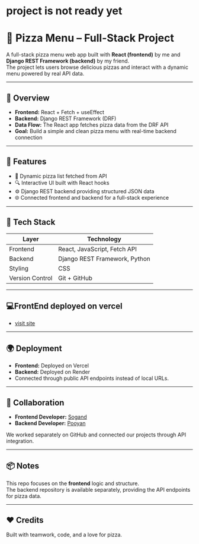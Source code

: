 # project is not ready yet
# 🍕 Pizza Menu – Full-Stack Project

A full-stack pizza menu web app built with **React (frontend)** by me and **Django REST Framework (backend)** by my friend.  
The project lets users browse delicious pizzas and interact with a dynamic menu powered by real API data.

---

## 🚀 Overview
- **Frontend:** React + Fetch + useEffect  
- **Backend:** Django REST Framework (DRF)  
- **Data Flow:** The React app fetches pizza data from the DRF API  
- **Goal:** Build a simple and clean pizza menu with real-time backend connection  

---

## 🧩 Features
- 🍕 Dynamic pizza list fetched from API  
- 🔍 Interactive UI built with React hooks  
- ⚙️ Django REST backend providing structured JSON data  
- 🌐 Connected frontend and backend for a full-stack experience  

---

## 🧠 Tech Stack
| Layer | Technology |
|-------|-------------|
| Frontend | React, JavaScript, Fetch API |
| Backend | Django REST Framework, Python |
| Styling | CSS |
| Version Control | Git + GitHub |

---

## 💻FrontEnd deployed on vercel
 - [visit site](menu-three-bice.vercel.app)
  
---

## 🌍 Deployment
- **Frontend:** Deployed on Vercel   
- **Backend:** Deployed on Render   
- Connected through public API endpoints instead of local URLs.

---

## 🤝 Collaboration
- **Frontend Developer:** [Sogand](https://github.com/Sogand-mohamadiPou)  
- **Backend Developer:** [Pooyan](https://github.com/pooyansaeedinia)

We worked separately on GitHub and connected our projects through API integration.

---

## 📦 Notes
This repo focuses on the **frontend** logic and structure.  
The backend repository is available separately, providing the API endpoints for pizza data.

---

## ❤️ Credits
Built with teamwork, code, and a love for pizza.

